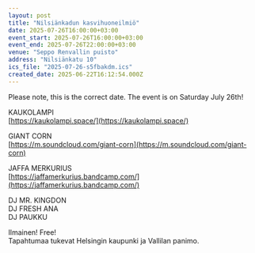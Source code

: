 ```yaml
---
layout: post
title: "Nilsiänkadun kasvihuoneilmiö"
date: 2025-07-26T16:00:00+03:00
event_start: 2025-07-26T16:00:00+03:00
event_end: 2025-07-26T22:00:00+03:00
venue: "Seppo Renvallin puisto"
address: "Nilsiänkatu 10"
ics_file: "2025-07-26-s5fbakdm.ics"
created_date: 2025-06-22T16:12:54.000Z
---
```


Please note, this is the correct date. The event is on Saturday July 26th!  
  
KAUKOLAMPI  
[https://kaukolampi.space/](https://kaukolampi.space/)  
  
GIANT CORN  
[https://m.soundcloud.com/giant-corn](https://m.soundcloud.com/giant-corn)  
  
JAFFA MERKURIUS  
[https://jaffamerkurius.bandcamp.com/](https://jaffamerkurius.bandcamp.com/)  
  
DJ MR. KINGDON  
DJ FRESH ANA  
DJ PAUKKU  
  
Ilmainen! Free!  
Tapahtumaa tukevat Helsingin kaupunki ja Vallilan panimo.
